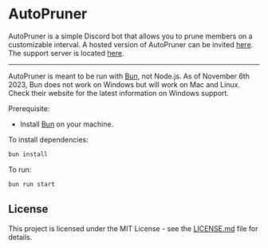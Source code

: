 # AutoPruner

AutoPruner is a simple Discord bot that allows you to prune members on a customizable interval. A hosted version of AutoPruner can be invited [here](https://discord.com/api/oauth2/authorize?client_id=1049762823997231134&permissions=274878286850&scope=applications.commands%20bot). The support server is located [here](https://discord.com/invite/wAhhesqCAH).

---

AutoPruner is meant to be run with [Bun](https://bun.sh), not Node.js. As of November 6th 2023, Bun does not work on Windows but will work on Mac and Linux. Check their website for the latest information on Windows support.

Prerequisite:
- Install [Bun](https://bun.sh) on your machine.

To install dependencies:

```bash
bun install
```

To run:

```bash
bun run start
```


## License
This project is licensed under the MIT License - see the [LICENSE.md](LICENSE.md) file for details.
